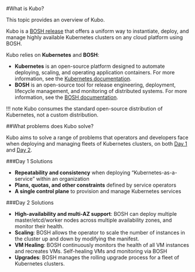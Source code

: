 #What is Kubo?

This topic provides an overview of Kubo.

Kubo is a [BOSH release](https://github.com/cloudfoundry-incubator/kubo-release) that offers a uniform way to instantiate, deploy, and manage highly available Kubernetes clusters on any cloud platform using BOSH. 

Kubo relies on **Kubernetes** and **BOSH**:

* **Kubernetes** is an open-source platform designed to automate deploying, scaling, and operating application containers. For more information, see the [Kubernetes documentation](https://kubernetes.io/docs/home/).
* **BOSH** is an open-source tool for release engineering, deployment, lifecycle management, and monitoring of distributed systems. For more information, see the [BOSH documentation](https://bosh.io/docs).

!!! note
	Kubo consumes the standard open-source distribution of Kubernetes, not a custom distribution. 

##What problems does Kubo solve?

Kubo aims to solve a range of problems that operators and developers face when deploying and managing fleets of Kubernetes clusters, on both [Day 1](#day-1-solutions) and [Day 2](#day-2-solutions).

###Day 1 Solutions

* **Repeatability and consistency** when deploying “Kubernetes-as-a-service” within an organization
* **Plans, quotas, and other constraints** defined by service operators
* **A single control plane** to provision and manage Kubernetes services

###Day 2 Solutions

* **High-availability and multi-AZ support**: BOSH can deploy multiple master/etcd/worker nodes across multiple availability zones, and monitor their health.
* **Scaling**: BOSH allows the operator to scale the number of instances in the cluster up and down by modifying the manifest.
* **VM Healing**: BOSH continuously monitors the health of all VM instances and recreates VMs. 
Self-healing VMs and monitoring via BOSH
* **Upgrades**: BOSH manages the rolling upgrade process for a fleet of Kubernetes clusters.